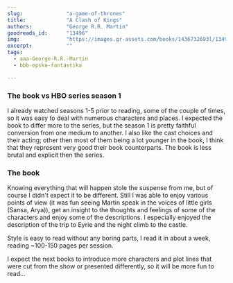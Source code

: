 ```yaml
---
slug:              "a-game-of-thrones"
title:             "A Clash of Kings"
authors:           "George R.R. Martin"
goodreads_id:      "13496"
img:               "https://images.gr-assets.com/books/1436732693l/13496.jpg"
excerpt:           ""
tags:
  - aaa-George-R.R.-Martin
  - bbb-epska-fantastika

---
```


### The book vs HBO series season 1

I already watched seasons 1-5 prior to reading, some of the couple of times, so it was easy to deal with numerous 
characters and places. I expected the book to differ more to the series, but the season 1 is pretty faithful conversion 
from one medium to another. I also like the cast choices and their acting; other then most of them being a lot younger 
in the book, I think that they represent very good their book counterparts. The book is less brutal and explicit then 
the series.

### The book

Knowing everything that will happen stole the suspense from me, but of course I didn't expect it to be different. Still 
I was able to enjoy various points of view (it was fun seeing Martin speak in the voices of little girls (Sansa, Arya)), 
get an insight to the thoughts and feelings of some of the characters and enjoy some of the descriptions. I especially 
enjoyed the description of the trip to Eyrie and the night climb to the castle.

Style is easy to read without any boring parts, I read it in about a week, reading ~100-150 pages per session.

I expect the next books to introduce more characters and plot lines that were cut from the show or presented differently, 
so it will be more fun to read... 
